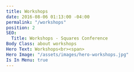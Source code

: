 ```yaml
---
title: Workshops
date: 2016-08-06 01:13:00 -04:00
permalink: "/workshops"
position: 2
SEO:
  Title: Workshops - Squares Conference
Body Class: about workshops
Hero Text: Workshops<br><span>
Hero Image: "/assets/images/hero-workshops.jpg"
Is In Menu: true
---
```


